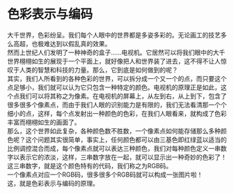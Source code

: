 # 色彩表示与编码   
   大千世界，色彩纷呈。我们每个人眼中的世界都是多姿多彩的。无论画工的技艺多么高超，也极难达到以假乱真的效果。    
   然而上世纪人们发明了一种神奇的盒子……电视机。它居然可以将我们眼中的大千世界栩栩如生的展现于一个平面上，就好像把人和世界装了进去，这不得不让人惊叹于人类的智慧和科技的力量。那么，它到底是如何做到的呢？    
   其实，我们人所看到的各种色彩的世界，可以拆分成一个又一个的点，而只要这个点足够小，我们就可以认为它只包含一种特定的颜色。电视机的原理正是如此，这个点我们可以将其称之为像素。在电视机的屏幕上，从左到右，从上到下，包含了很多很多个像素点，而由于我们人眼的识别能力是有限的，我们无法看清那一个个细小的点，这样，每个点发射出一种颜色的色彩，在我们人眼看来，就构成了色彩丰富而栩栩如生的画面了。    
   那么，这个世界如此复杂，各种颜色数不胜数，一个像素点如何能存储那么多种颜色呢？这个问题其实很简单，事实上，任何颜色都可以由三基色即红绿蓝以适当的比例调控混合而成，每个像素点就可以表达三种颜色，我们对每种颜色定义一串数字以表示它的浓淡，这样，三串数字放在一起，就可以显示出一种奇妙的色彩了！这三串数字，就是这个颜色特有的代码，我们称之为RGB码。      
   一个像素点对应一个RGB码，很多很多个RGB码就可以构成一张图片啦！     
   这，就是色彩表示与编码的原理。    
